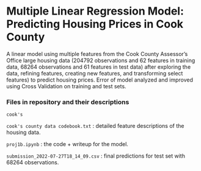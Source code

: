 # Multiple Linear Regression Model: Predicting Housing Prices in Cook County

A linear model using multiple features from the Cook County Assessor’s Office large housing data (204792 observations and 62 features in training data, 68264 observations and 61 features in test data) after exploring the data, refining features, creating new features, and transforming select features) to predict housing prices. Error of model analyzed and improved using Cross Validation on training and test sets.

### Files in repository and their descriptions

`cook's`

`cook's county data codebook.txt` : detailed feature descriptions of the housing data.

`proj1b.ipynb` : the code + writeup for the model.

`submission_2022-07-27T18_14_09.csv` : final predictions for test set with 68264 observations.
